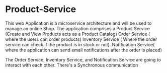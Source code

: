 # Product-Service
This web Application is a microservice architecture and will be used to manage an online Shop. The application comprises a Product Service (Create and View Products acts as a Product Catalog) 
Order Service ( where the users can order products)
Inventory Service ( Where the order service can check if the product is in stock or not). 
Notification Service( where the application can send email notifications after the order is placed) 

The Order Service, Inventory Service, and Notification Service are going to interact with each other.
There's a Synchronous communication 
